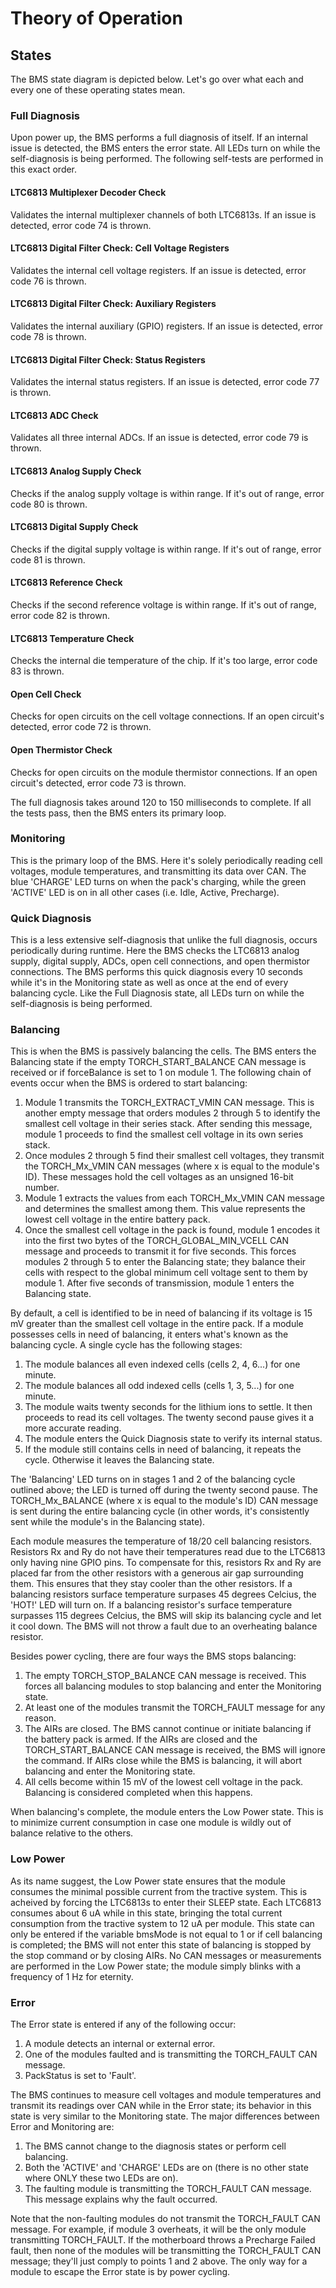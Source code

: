 # Theory of Operation

## States
The BMS state diagram is depicted below. Let's go over what each and every one of these operating states mean.

### Full Diagnosis
Upon power up, the BMS performs a full diagnosis of itself. If an internal issue is detected, the BMS enters the error state. All LEDs turn on while the self-diagnosis is being performed. The following self-tests are performed in this exact order.

#### LTC6813 Multiplexer Decoder Check
Validates the internal multiplexer channels of both LTC6813s. If an issue is detected, error code 74 is thrown.

#### LTC6813 Digital Filter Check: Cell Voltage Registers
Validates the internal cell voltage registers. If an issue is detected, error code 76 is thrown.

#### LTC6813 Digital Filter Check: Auxiliary Registers
Validates the internal auxiliary (GPIO) registers. If an issue is detected, error code 78 is thrown.

#### LTC6813 Digital Filter Check: Status Registers
Validates the internal status registers. If an issue is detected, error code 77 is thrown.

#### LTC6813 ADC Check
Validates all three internal ADCs. If an issue is detected, error code 79 is thrown.

#### LTC6813 Analog Supply Check
Checks if the analog supply voltage is within range. If it's out of range, error code 80 is thrown.

#### LTC6813 Digital Supply Check
Checks if the digital supply voltage is within range. If it's out of range, error code 81 is thrown.

#### LTC6813 Reference Check
Checks if the second reference voltage is within range. If it's out of range, error code 82 is thrown.

#### LTC6813 Temperature Check
Checks the internal die temperature of the chip. If it's too large, error code 83 is thrown.

#### Open Cell Check
Checks for open circuits on the cell voltage connections. If an open circuit's detected, error code 72 is thrown.

#### Open Thermistor Check
Checks for open circuits on the module thermistor connections. If an open circuit's detected, error code 73 is thrown.

The full diagnosis takes around 120 to 150 milliseconds to complete. If all the tests pass, then the BMS enters its primary loop.

### Monitoring
This is the primary loop of the BMS. Here it's solely periodically reading cell voltages, module temperatures, and transmitting its data over CAN. 
The blue 'CHARGE' LED turns on when the pack's charging, while the green 'ACTIVE' LED is on in all other cases (i.e. Idle, Active, Precharge).

### Quick Diagnosis
This is a less extensive self-diagnosis that unlike the full diagnosis, occurs periodically during runtime. Here the BMS checks the LTC6813 analog supply,
digital supply, ADCs, open cell connections, and open thermistor connections. The BMS performs this quick diagnosis every 10 seconds while it's in the Monitoring
state as well as once at the end of every balancing cycle. Like the Full Diagnosis state, all LEDs turn on while the self-diagnosis is being performed.

### Balancing
This is when the BMS is passively balancing the cells. The BMS enters the Balancing state if the empty TORCH_START_BALANCE CAN message is received or if forceBalance is set to 1 on module 1. The following chain of events occur when the BMS is ordered to start balancing:
1. Module 1 transmits the TORCH_EXTRACT_VMIN CAN message. This is another empty message that orders modules 2 through 5 to identify the smallest cell voltage in their series stack. After sending this message, module 1 proceeds to find the smallest cell voltage in its own series stack.
2. Once modules 2 through 5 find their smallest cell voltages, they transmit the TORCH_Mx_VMIN CAN messages (where x is equal to the module's ID). These messages hold the cell voltages as an unsigned 16-bit number.
3. Module 1 extracts the values from each TORCH_Mx_VMIN CAN message and determines the smallest among them. This value represents the lowest cell voltage in the entire battery pack.
4. Once the smallest cell voltage in the pack is found, module 1 encodes it into the first two bytes of the TORCH_GLOBAL_MIN_VCELL CAN message and proceeds to transmit it for five seconds. This forces modules 2 through 5 to enter the Balancing state; they balance their cells with respect to the global minimum cell voltage sent to them by module 1. After five seconds of transmission, module 1 enters the Balancing state.<br>

By default, a cell is identified to be in need of balancing if its voltage is 15 mV greater than the smallest cell voltage in the entire pack. If a module possesses cells in need of balancing, it enters what's known as the balancing cycle. A single cycle has the following stages:
1. The module balances all even indexed cells (cells 2, 4, 6...) for one minute.
2. The module balances all odd indexed cells (cells 1, 3, 5...) for one minute.
3. The module waits twenty seconds for the lithium ions to settle. It then proceeds to read its cell voltages. The twenty second pause gives it a more accurate reading.
4. The module enters the Quick Diagnosis state to verify its internal status.
5. If the module still contains cells in need of balancing, it repeats the cycle. Otherwise it leaves the Balancing state.<br>

The 'Balancing' LED turns on in stages 1 and 2 of the balancing cycle outlined above; the LED is turned off during the twenty second pause. 
The TORCH_Mx_BALANCE (where x is equal to the module's ID) CAN message is sent during the entire balancing cycle (in other words, it's consistently sent while the module's in the Balancing state).<br>

Each module measures the temperature of 18/20 cell balancing resistors. Resistors Rx and Ry do not have their temperatures read due to the LTC6813 only having nine GPIO pins. 
To compensate for this, resistors Rx and Ry are placed far from the other resistors with a generous air gap surrounding them. This ensures that they stay cooler than the other resistors. 
If a balancing resistors surface temperature surpases 45 degrees Celcius, the 'HOT!' LED will turn on. If a balancing resistor's surface temperature surpasses 115 degrees Celcius, the BMS will skip its balancing cycle and let it cool down. The BMS will not throw a fault due to an overheating balance resistor.


Besides power cycling, there are four ways the BMS stops balancing:
1. The empty TORCH_STOP_BALANCE CAN message is received. This forces all balancing modules to stop balancing and enter the Monitoring state.
2. At least one of the modules transmit the TORCH_FAULT message for any reason.
3. The AIRs are closed. The BMS cannot continue or initiate balancing if the battery pack is armed. If the AIRs are closed and the TORCH_START_BALANCE CAN message is received, the BMS will ignore the command. If AIRs close while the BMS is balancing, it will abort balancing and enter the Monitoring state.
4. All cells become within 15 mV of the lowest cell voltage in the pack. Balancing is considered completed when this happens.<br>

When balancing's complete, the module enters the Low Power state. This is to minimize current consumption in case one module is wildly out of balance relative to the others.

### Low Power
As its name suggest, the Low Power state ensures that the module consumes the minimal possible current from the tractive system. This is acheived by forcing the LTC6813s to enter their SLEEP state. 
Each LTC6813 consumes about 6 uA while in this state, bringing the total current consumption from the tractive system to 12 uA per module. This state can only be entered if the variable bmsMode is not equal to 1 or if cell balancing is completed; the BMS will not enter this state of balancing is stopped by the stop command or by closing AIRs. 
No CAN messages or measurements are performed in the Low Power state; the module simply blinks with a frequency of 1 Hz for eternity.

### Error
The Error state is entered if any of the following occur:
1. A module detects an internal or external error.
2. One of the modules faulted and is transmitting the TORCH_FAULT CAN message.
3. PackStatus is set to 'Fault'.<br>

The BMS continues to measure cell voltages and module temperatures and transmit its readings over CAN while in the Error state; its behavior in this state is very similar to the Monitoring state. 
The major differences between Error and Monitoring are:
1. The BMS cannot change to the diagnosis states or perform cell balancing.
2. Both the 'ACTIVE' and 'CHARGE' LEDs are on (there is no other state where ONLY these two LEDs are on).
3. The faulting module is transmitting the TORCH_FAULT CAN message. This message explains why the fault occurred.<br>

Note that the non-faulting modules do not transmit the TORCH_FAULT CAN message. For example, if module 3 overheats, it will be the only module transmitting TORCH_FAULT. 
If the motherboard throws a Precharge Failed fault, then none of the modules will be transmitting the TORCH_FAULT CAN message; they'll just comply to points 1 and 2 above. 
The only way for a module to escape the Error state is by power cycling.